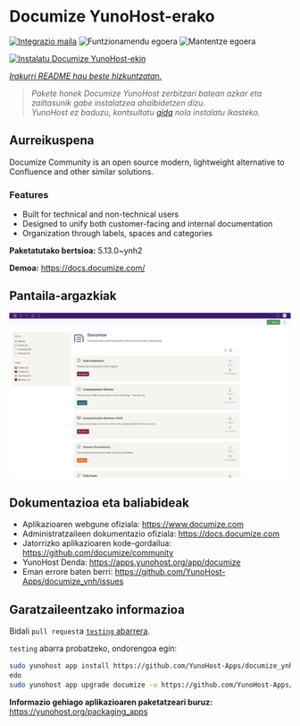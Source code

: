 <!--
Ohart ongi: README hau automatikoki sortu da <https://github.com/YunoHost/apps/tree/master/tools/readme_generator>ri esker
EZ editatu eskuz.
-->

# Documize YunoHost-erako

[![Integrazio maila](https://apps.yunohost.org/badge/integration/documize)](https://ci-apps.yunohost.org/ci/apps/documize/)
![Funtzionamendu egoera](https://apps.yunohost.org/badge/state/documize)
![Mantentze egoera](https://apps.yunohost.org/badge/maintained/documize)

[![Instalatu Documize YunoHost-ekin](https://install-app.yunohost.org/install-with-yunohost.svg)](https://install-app.yunohost.org/?app=documize)

*[Irakurri README hau beste hizkuntzatan.](./ALL_README.md)*

> *Pakete honek Documize YunoHost zerbitzari batean azkar eta zailtasunik gabe instalatzea ahalbidetzen dizu.*  
> *YunoHost ez baduzu, kontsultatu [gida](https://yunohost.org/install) nola instalatu ikasteko.*

## Aurreikuspena

Documize Community is an open source modern, lightweight alternative to Confluence and other similar solutions.

### Features

- Built for technical and non-technical users
- Designed to unify both customer-facing and internal documentation
- Organization through labels, spaces and categories

**Paketatutako bertsioa:** 5.13.0~ynh2

**Demoa:** <https://docs.documize.com/>

## Pantaila-argazkiak

![Documize(r)en pantaila-argazkia](./doc/screenshots/screenshot.png)

## Dokumentazioa eta baliabideak

- Aplikazioaren webgune ofiziala: <https://www.documize.com>
- Administratzaileen dokumentazio ofiziala: <https://docs.documize.com>
- Jatorrizko aplikazioaren kode-gordailua: <https://github.com/documize/community>
- YunoHost Denda: <https://apps.yunohost.org/app/documize>
- Eman errore baten berri: <https://github.com/YunoHost-Apps/documize_ynh/issues>

## Garatzaileentzako informazioa

Bidali `pull request`a [`testing` abarrera](https://github.com/YunoHost-Apps/documize_ynh/tree/testing).

`testing` abarra probatzeko, ondorengoa egin:

```bash
sudo yunohost app install https://github.com/YunoHost-Apps/documize_ynh/tree/testing --debug
edo
sudo yunohost app upgrade documize -u https://github.com/YunoHost-Apps/documize_ynh/tree/testing --debug
```

**Informazio gehiago aplikazioaren paketatzeari buruz:** <https://yunohost.org/packaging_apps>
